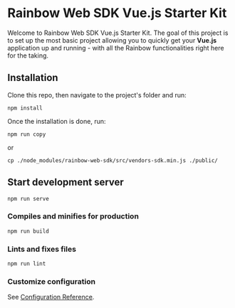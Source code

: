 # Rainbow Web SDK Vue.js Starter Kit

Welcome to Rainbow Web SDK Vue.js Starter Kit. The goal of this project is to set up the most basic project allowing you to quickly get your **Vue.js** application up and running - with all the Rainbow functionalities right here for the taking. 

## Installation

Clone this repo, then navigate to the project's folder and run:

```shell
npm install
```

Once the installation is done, run:

```shell
npm run copy
```

or

```shell
cp ./node_modules/rainbow-web-sdk/src/vendors-sdk.min.js ./public/
```
## Start development server

```
npm run serve
```

### Compiles and minifies for production
```
npm run build
```

### Lints and fixes files
```
npm run lint
```

### Customize configuration
See [Configuration Reference](https://cli.vuejs.org/config/).
